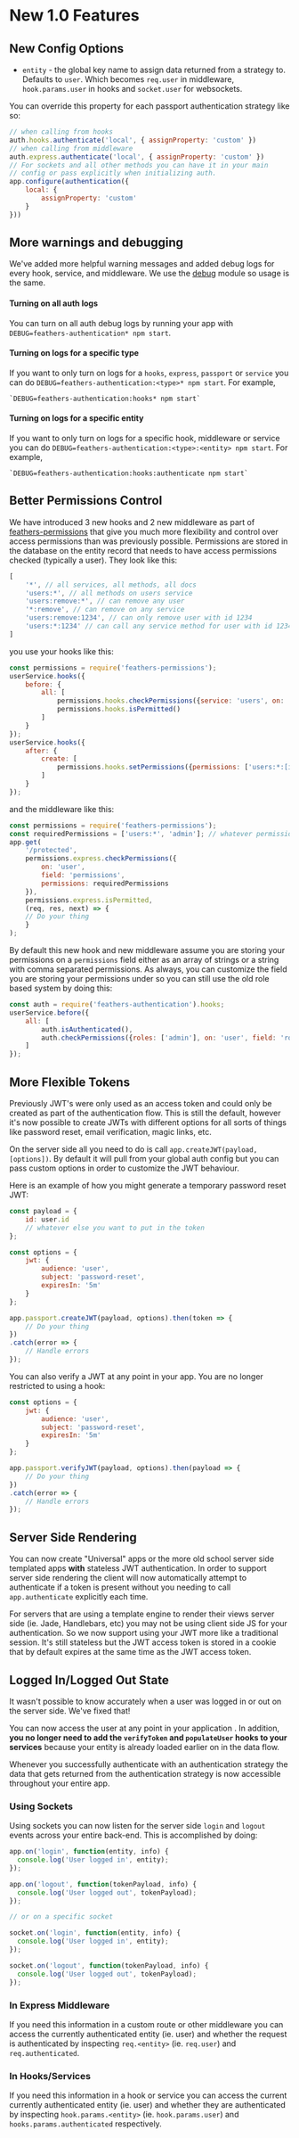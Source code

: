 # New 1.0 Features

## New Config Options

- `entity` - the global key name to assign data returned from a strategy to. Defaults to `user`. Which becomes `req.user` in middleware, `hook.params.user` in hooks and `socket.user` for websockets.

You can override this property for each passport authentication strategy like so:

```js
// when calling from hooks
auth.hooks.authenticate('local', { assignProperty: 'custom' })
// when calling from middleware
auth.express.authenticate('local', { assignProperty: 'custom' })
// For sockets and all other methods you can have it in your main
// config or pass explicitly when initializing auth.
app.configure(authentication({
    local: {
        assignProperty: 'custom'
    }
}))
```

## More warnings and debugging

We've added more helpful warning messages and added debug logs for every hook, service, and middleware. We use the [debug]() module so usage is the same.

#### Turning on all auth logs
You can turn on all auth debug logs by running your app with `DEBUG=feathers-authentication* npm start`.

#### Turning on logs for a specific type
If you want to only turn on logs for a `hooks`, `express`, `passport` or `service` you can do `DEBUG=feathers-authentication:<type>* npm start`. For example,

```
`DEBUG=feathers-authentication:hooks* npm start`
```

#### Turning on logs for a specific entity
If you want to only turn on logs for a specific hook, middleware or service you can do `DEBUG=feathers-authentication:<type>:<entity> npm start`. For example,

```
`DEBUG=feathers-authentication:hooks:authenticate npm start`
```


## Better Permissions Control

We have introduced 3 new hooks and 2 new middleware as part of [feathers-permissions](https://github.com/feathersjs.com) that give you much more flexibility and control over access permissions than was previously possible. Permissions are stored in the database on the entity record that needs to have access permissions checked (typically a user). They look like this:

```js
[
    '*', // all services, all methods, all docs
    'users:*', // all methods on users service
    'users:remove:*', // can remove any user
    '*:remove', // can remove on any service
    'users:remove:1234', // can only remove user with id 1234
    'users:*:1234' // can call any service method for user with id 1234
]
```

you use your hooks like this:

```js
const permissions = require('feathers-permissions');
userService.hooks({
    before: {
        all: [
            permissions.hooks.checkPermissions({service: 'users', on: 'user', field: 'permissions'}),
            permissions.hooks.isPermitted()
        ]
    }
});
userService.hooks({
    after: {
        create: [
            permissions.hooks.setPermissions({permissions: ['users:*:[id]'], field: 'permissions'})
        ]
    }
});
```

and the middleware like this:

```js
const permissions = require('feathers-permissions');
const requiredPermissions = ['users:*', 'admin']; // whatever permissions you want
app.get(
    '/protected',
    permissions.express.checkPermissions({
        on: 'user',
        field: 'permissions',
        permissions: requiredPermissions
    }),
    permissions.express.isPermitted,
    (req, res, next) => {
    // Do your thing
    }
);
```

By default this new hook and new middleware assume you are storing your permissions on a `permissions` field either as an array of strings or a string with comma separated permissions. As always, you can customize the field you are storing your permissions under so you can still use the old role based system by doing this:

```js
const auth = require('feathers-authentication').hooks;
userService.before({
    all: [
        auth.isAuthenticated(),
        auth.checkPermissions({roles: ['admin'], on: 'user', field: 'role'})
    ]
});
```

## More Flexible Tokens

Previously JWT's were only used as an access token and could only be created as part of the authentication flow. This is still the default, however it's now possible to create JWTs with different options for all sorts of things like password reset, email verification, magic links, etc.

On the server side all you need to do is call `app.createJWT(payload, [options])`. By default it will pull from your global auth config but you can pass custom options in order to customize the JWT behaviour.

Here is an example of how you might generate a temporary password reset JWT:

```js
const payload = {
    id: user.id
    // whatever else you want to put in the token
};

const options = {
    jwt: {
        audience: 'user',
        subject: 'password-reset',
        expiresIn: '5m'
    }
};

app.passport.createJWT(payload, options).then(token => {
    // Do your thing
})
.catch(error => {
    // Handle errors
});
```

You can also verify a JWT at any point in your app. You are no longer restricted to using a hook:

```js
const options = {
    jwt: {
        audience: 'user',
        subject: 'password-reset',
        expiresIn: '5m'
    }
};

app.passport.verifyJWT(payload, options).then(payload => {
    // Do your thing
})
.catch(error => {
    // Handle errors
});
```

## Server Side Rendering

You can now create "Universal" apps or the more old school server side templated apps **with** stateless JWT authentication. In order to support server side rendering the client will now automatically attempt to authenticate if a token is present without you needing to call `app.authenticate` explicitly each time.

For servers that are using a template engine to render their views server side (ie. Jade, Handlebars, etc) you may not be using client side JS for your authentication. So we now support using your JWT more like a traditional session. It's still stateless but the JWT access token is stored in a cookie that by default expires at the same time as the JWT access token.

## Logged In/Logged Out State
It wasn't possible to know accurately when a user was logged in or out on the server side. We've fixed that!

You can now access the user at any point in your application . In addition, **you no longer need to add the `verifyToken` and `populateUser` hooks to your services** because your entity is already loaded earlier on in the data flow.

Whenever you successfully authenticate with an authentication strategy the data that gets returned from the authentication strategy is now accessible throughout your entire app.

### Using Sockets

Using sockets you can now listen for the server side `login` and `logout` events across your entire back-end. This is accomplished by doing:

```js
app.on('login', function(entity, info) {
  console.log('User logged in', entity);
});

app.on('logout', function(tokenPayload, info) {
  console.log('User logged out', tokenPayload);
});

// or on a specific socket

socket.on('login', function(entity, info) {
  console.log('User logged in', entity);
});

socket.on('logout', function(tokenPayload, info) {
  console.log('User logged out', tokenPayload);
});

```

### In Express Middleware
If you need this information in a custom route or other middleware you can access the currently authenticated entity (ie. user) and whether the request is authenticated by inspecting `req.<entity>` (ie. `req.user`) and `req.authenticated`.

### In Hooks/Services
If you need this information in a hook or service you can access the current currently authenticated entity (ie. user) and whether they are authenticated by inspecting `hook.params.<entity>` (ie. `hook.params.user`) and `hooks.params.authenticated` respectively.
